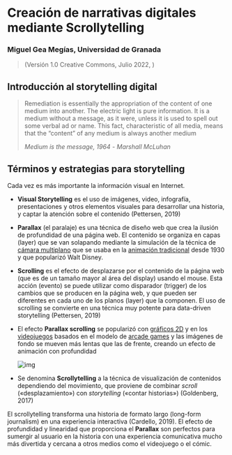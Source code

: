 # Creación de narrativas digitales mediante Scrollytelling 

### Miguel Gea Megías, Universidad de Granada

> (Versión 1.0 Creative Commons, Julio 2022,  )




 

## Introducción al storytelling digital

> Remediation is essentially the appropriation of the content of one medium into another. The electric light is pure information. It is a medium without a message, as it were, unless it is used to spell out some verbal ad or name. This fact, characteristic of all media, means that the “content” of any medium is always another medium
>
> *Medium is the message, 1964* - *Marshall McLuhan*











## Términos y estrategias para storytelling


Cada vez es más importante la información visual en Internet.

* **Visual Storytelling** es el uso de imágenes, video, infografía, presentaciones y otros elementos visuales para desarrollar una historia, y captar la atención sobre el contenido (Pettersen, 2019)

*  **Parallax** (el paralaje) es una técnica de diseño web que crea la ilusión de profundidad de una página web. El contenido se organiza en capas (layer) que se van solapando mediante la simulación de la técnica de [cámara multiplano](https://en.wikipedia.org/wiki/Multiplane_camera) que se usaba en la [animación tradicional](https://en.wikipedia.org/wiki/Traditional_animation) desde 1930 y que popularizó Walt Disney.

* **Scrolling** es el efecto de desplazarse por el contenido de la página web (que es de un tamaño mayor al área del display) usando el mouse. Esta acción (evento) se puede utilizar como disparador (trigger) de los cambios que se producen en la página web, y que pueden ser diferentes en cada uno de los planos (layer) que la componen. El uso de scrolling se convierte en una técnica muy potente para data-driven storytelling (Pettersen, 2019)

* El efecto **Parallax scrolling** se popularizó con [gráficos 2D](https://en.wikipedia.org/wiki/2D_computer_graphics) y en los [videojuegos](https://en.wikipedia.org/wiki/Video_game) basados en el modelo de [arcade games](https://en.wikipedia.org/wiki/Arcade_games) y las imágenes de fondo se mueven más lentas que las de frente, creando un efecto de animación con profundidad  

  ![img](https://upload.wikimedia.org/wikipedia/commons/thumb/d/d7/Parallax_scroll.gif/220px-Parallax_scroll.gif)

* Se denomina **Scrollytelling** a la técnica de visualización de contenidos dependiendo del movimiento, que proviene de combinar *scroll* («desplazamiento») con *storytelling* («contar historias») (Goldenberg, 2017)    

  

El scrollytelling transforma una historia de formato largo (long-form journalism) en una experiencia interactiva (Cardello, 2019). El efecto de profundidad y linearidad que proporciona el **Parallax** son perfectos para sumergir al usuario en la historia con una experiencia comunicativa mucho más divertida y cercana a otros medios como el videojuego o el cómic.   


